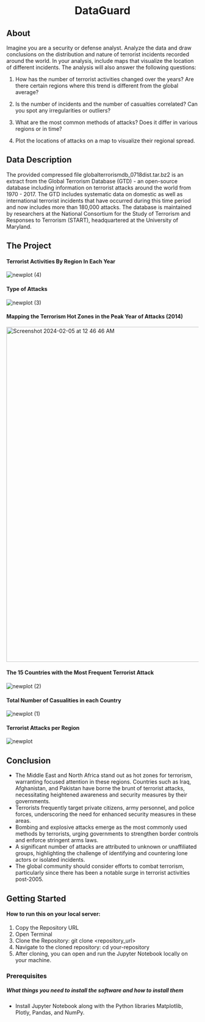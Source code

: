 <h1 align="center">
  <b>DataGuard</b>
</h1>

## About 

Imagine you are a security or defense analyst. Analyze the data and draw conclusions on the distribution and nature of terrorist incidents recorded around the world. In your analysis, include maps that visualize the location of different incidents. The analysis will also answer the following questions:

1. How has the number of terrorist activities changed over the years? Are there certain regions where this trend is different from the global average?

2. Is the number of incidents and the number of casualties correlated? Can you spot any irregularities or outliers?

3. What are the most common methods of attacks? Does it differ in various regions or in time?

4. Plot the locations of attacks on a map to visualize their regional spread.

## Data Description

The provided compressed file globalterrorismdb_0718dist.tar.bz2 is an extract from the Global Terrorism Database (GTD) - an open-source database including information on terrorist attacks around the world from 1970 - 2017. The GTD includes systematic data on domestic as well as international terrorist incidents that have occurred during this time period and now includes more than 180,000 attacks. The database is maintained by researchers at the National Consortium for the Study of Terrorism and Responses to Terrorism (START), headquartered at the University of Maryland.

## The Project 

#### Terrorist Activities By Region In Each Year

![newplot (4)](https://github.com/alexandrab319/Global-Terrorism/assets/120283002/650d135f-52ab-4f29-98b4-8f07799ce238)

#### Type of Attacks 

![newplot (3)](https://github.com/alexandrab319/Global-Terrorism/assets/120283002/b6b96c5c-873c-4a7c-be57-0e264e269743)

#### Mapping the Terrorism Hot Zones in the Peak Year of Attacks (2014)

<img width="877" alt="Screenshot 2024-02-05 at 12 46 46 AM" src="https://github.com/alexandrab319/Global-Terrorism/assets/120283002/090c9770-b8e3-44b7-ac06-35daa48ae410">

#### The 15 Countries with the Most Frequent Terrorist Attack

![newplot (2)](https://github.com/alexandrab319/Global-Terrorism/assets/120283002/48833344-5639-4703-b2fd-2eec9ba69a9e)

#### Total Number of Casualities in each Country

![newplot (1)](https://github.com/alexandrab319/Global-Terrorism/assets/120283002/f39cd64d-2f49-400c-b937-2b11c641790c)

#### Terrorist Attacks per Region

![newplot](https://github.com/alexandrab319/Global-Terrorism/assets/120283002/9f3e1fdb-5b6e-48d1-969e-1457337b1c66)

## Conclusion
- The Middle East and North Africa stand out as hot zones for terrorism, warranting focused attention in these regions.
Countries such as Iraq, Afghanistan, and Pakistan have borne the brunt of terrorist attacks, necessitating heightened awareness and security measures by their governments.
- Terrorists frequently target private citizens, army personnel, and police forces, underscoring the need for enhanced security measures in these areas.
- Bombing and explosive attacks emerge as the most commonly used methods by terrorists, urging governments to strengthen border controls and enforce stringent arms laws.
- A significant number of attacks are attributed to unknown or unaffiliated groups, highlighting the challenge of identifying and countering lone actors or isolated incidents.
- The global community should consider efforts to combat terrorism, particularly since there has been a notable surge in terrorist activities post-2005.


## Getting Started
#### How to run this on your local server:

1. Copy the Repository URL
2. Open Terminal
3. Clone the Repository: git clone <repository_url>
4. Navigate to the cloned repository: cd your-repository
5. After cloning, you can open and run the Jupyter Notebook locally on your machine.

### Prerequisites
##### What things you need to install the software and how to install them

- Install Jupyter Notebook along with the Python libraries Matplotlib, Plotly, Pandas, and NumPy.
